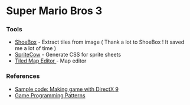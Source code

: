 # Super Mario Bros 3
### Tools
* [ShoeBox] - Extract tiles from image ( Thank a lot to ShoeBox ! It saved me a lot of time )
* [SpriteCow] - Generate CSS for sprite sheets
* [Tiled Map Editor ] - Map editor
### References
* [Sample code: Making game with DirectX 9]
* [Game Programming Patterns]

[ShoeBox]: <https://renderhjs.net/shoebox/>
[SpriteCow]: <http://www.spritecow.com/>
[Tiled Map Editor]: <https://www.mapeditor.org/>
[Game Programming Patterns]: <https://gameprogrammingpatterns.com/contents.html>
[Sample code: Making game with DirectX 9]: <https://github.com/dungdna2000/gamedev-intro-tutorials>
